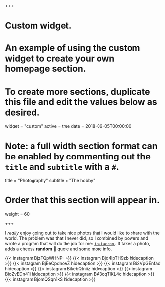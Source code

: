 +++
# Custom widget.
# An example of using the custom widget to create your own homepage section.
# To create more sections, duplicate this file and edit the values below as desired.
widget = "custom"
active = true
date = 2018-06-05T00:00:00

# Note: a full width section format can be enabled by commenting out the `title` and `subtitle` with a `#`.
title = "Photography"
subtitle = "The hobby"

# Order that this section will appear in.
weight = 60

+++

I *really* enjoy going out to take nice photos that I would like to share with the world. The problem was that I never did, so I combined by powers and wrote a program that will do the job for me: [`instacron` <em class="fa fa-github"> </em>](https://github.com/basnijholt/instacron). It takes a photo, adds a cheesy **random** :cheese: quote and some more info.

{{< instagram BjzFQpWHNP- >}}
{{< instagram Bjd4lpTH9zb hidecaption >}}
{{< instagram BjEeCpdnoAZ hidecaption >}}
{{< instagram Bi2VpGEnfad hidecaption >}}
{{< instagram BikebQtniiz hidecaption >}}
{{< instagram BioZvEDn41i hidecaption >}}
{{< instagram BA3cqTlKL4c hidecaption >}}
{{< instagram BjomQSqn1kS hidecaption >}}
